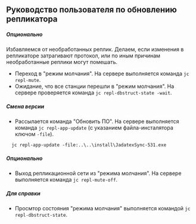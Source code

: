 ## Руководство пользователя по обновлению репликатора

##### Опционально 

Избавляемся от необработанных реплик. Делаем, если изменения в репликаторе затрагивают протокол, 
или по иным причинам необработанные реплики могут помешать.

- Переход в "режим молчания". 
  На сервере выполняется команда `jc repl-mute`.  
- Ожидание, что все станции перешли в "режим молчания". 
  На сервере проверяется команда `jc repl-dbstruct-state -wait`.


##### Смена версии 

- Рассылается команда "Обновить ПО". 
  На сервере выполняется команда `jc repl-app-update` (с указанием файла-инсталятора ключом `-file`).
~~~
  jc repl-app-update -file:..\..\install\JadatexSync-531.exe
~~~


##### Опционально 
- Выход репликационной сети из "режима молчания". 
  На сервере выполняется команда `jc repl-mute-off`. 


##### Для справки

- Просмтор состояния "режима молчания" выполняется командой `jc repl-dbstruct-state`.

